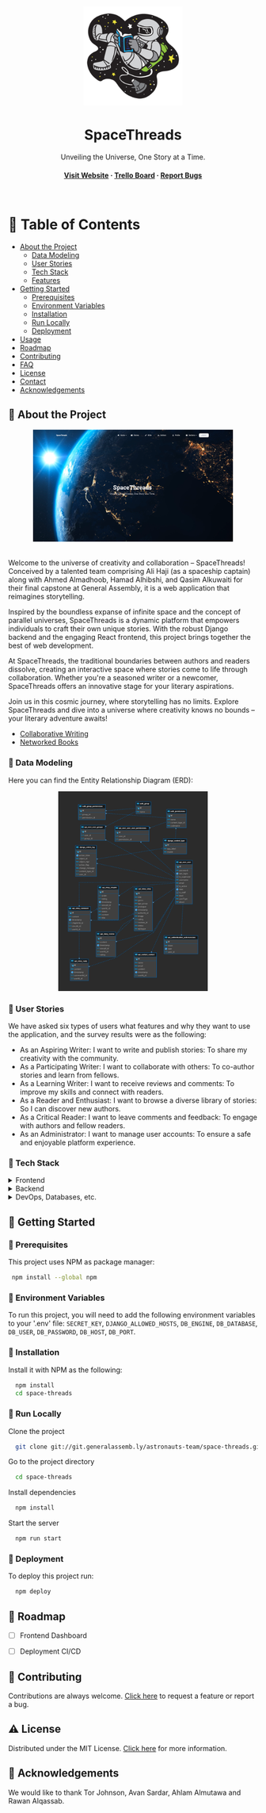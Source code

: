 <div align="center">

  <img src="assets/logo.png" alt="The official logo of SpaceThreads" width="200" height="auto" />
  <h1>SpaceThreads</h1>
  
  <p>
    Unveiling the Universe, One Story at a Time.
  </p>


<h4>
    <a href="https://st.ihaji.pro/">Visit Website</a>
  <span> · </span>
    <a href="https://trello.com/b/RFAVvXwQ/spacethreads/">Trello Board</a>
  <span> · </span>
    <a href="https://git.generalassemb.ly/astronauts-team/space-threads/issues/">Report Bugs</a>
  </h4>
</div>

<br />


<!-- Table of Contents -->
# :notebook_with_decorative_cover: Table of Contents

- [About the Project](#star2-about-the-project)
  * [Data Modeling](#star2-data-modeling)
  * [User Stories](#star2-user-stories)
  * [Tech Stack](#star2-tech-stack)
  * [Features](#star2-features)
- [Getting Started](#star2-getting-started)
  * [Prerequisites](#star2-prerequisites)
  * [Environment Variables](#star2-environment-variables)
  * [Installation](#star2-installation)
  * [Run Locally](#star2-run-locally)
  * [Deployment](#star2-deployment)
- [Usage](#star2-usage)
- [Roadmap](#star2-roadmap)
- [Contributing](#star2-contributing)
- [FAQ](#star2-faq)
- [License](#star2-license)
- [Contact](#star2-contact)
- [Acknowledgements](#star2-acknowledgements)


<!-- About the Project -->
## :star2: About the Project

<div align="center"> 
  <img src="assets/screenshot.png" alt="Screenshot of the homepage" width="80%" height="auto" />
</div>

<br />

<p>
Welcome to the universe of creativity and collaboration – SpaceThreads! Conceived by a talented team comprising Ali Haji (as a spaceship captain) along with Ahmed Almadhoob, Hamad Alhibshi, and Qasim Alkuwaiti for their final capstone at General Assembly, it is a web application that reimagines storytelling.

Inspired by the boundless expanse of infinite space and the concept of parallel universes, SpaceThreads is a dynamic platform that empowers individuals to craft their own unique stories. With the robust Django backend and the engaging React frontend, this project brings together the best of web development.

At SpaceThreads, the traditional boundaries between authors and readers dissolve, creating an interactive space where stories come to life through collaboration. Whether you're a seasoned writer or a newcomer, SpaceThreads offers an innovative stage for your literary aspirations.

Join us in this cosmic journey, where storytelling has no limits. Explore SpaceThreads and dive into a universe where creativity knows no bounds – your literary adventure awaits!
</p>

 - [Collaborative Writing](https://en.wikipedia.org/wiki/Collaborative_writing)
 - [Networked Books](https://en.wikipedia.org/wiki/Networked_book)


<!-- Data Modeling -->
### :star2: Data Modeling

<p>Here you can find the Entity Relationship Diagram (ERD):</p>

<div align="center"> 
  <img src="assets/models.png" alt="The ERD of SpaceThreads" width="60%" height="auto" />
</div>


<!-- User Stories -->
### :star2: User Stories

<p>We have asked six types of users what features and why they want to use the application, and the survey results were as the following:</p>

<ul>
  <li>As an Aspiring Writer: I want to write and publish stories: To share my creativity with the community.</li>
  <li>As a Participating Writer: I want to collaborate with others: To co-author stories and learn from fellows.</li>
  <li>As a Learning Writer: I want to receive reviews and comments: To improve my skills and connect with readers.</li>
  <li>As a Reader and Enthusiast: I want to browse a diverse library of stories: So I can discover new authors.</li>
  <li>As a Critical Reader: I want to leave comments and feedback: To engage with authors and fellow readers.</li>
  <li>As an Administrator: I want to manage user accounts: To ensure a safe and enjoyable platform experience.</li>
</ul>


<!-- TechStack -->
### :star2: Tech Stack

<details>
  <summary>Frontend</summary>
  <ul>
    <li><a href="https://developer.mozilla.org/en-US/docs/Web/">HTML, CSS, JavaScript</a></li>
    <li><a href="https://react.dev/">React Frontend Framework</a></li>
    <li><a href="https://mui.com/material-ui/">Material UI Component Library</a></li>
    <li><a href="https://emotion.sh/docs/introduction">Emotion.js Styling Library</a></li>
    <li><a href="https://github.com/gka/chroma.js/">Chroma.js Color Library</a></li>
    <li><a href="https://web.dev/vitals/">Web Vitals Metrics</a></li>
    <li><a href="https://axios-http.com/">Axios HTTP Client</a></li>
  </ul>
</details>

<details>
  <summary>Backend</summary>
  <ul>
    <li><a href="https://www.python.org/">Python Programming Language</a></li>
    <li><a href="https://www.djangoproject.com/">Django Backend Framework</a></li>
    <li><a href="https://www.django-rest-framework.org/">Django REST Framework</a></li>
    <li><a href="https://github.com/adamchainz/django-cors-headers/">Django CORS Headers</a></li>
    <li><a href="https://github.com/jpadilla/pyjwt/">Python JWT Implementation</a></li>
    <li><a href="https://cloudinary.com/">Cloudinary Image API</a></li>
    <li><a href="https://gunicorn.org/">Gunicorn WSGI HTTP Server</a></li>
  </ul>
</details>

<details>
<summary>DevOps, Databases, etc.</summary>
  <ul>
    <li><a href="https://www.github.com/">GitHub Enterprise CI/CD</a></li>
    <li><a href="https://render.com/">Render Cloud Hosting</a></li>
    <li><a href="https://www.docker.com/">Docker Containerization</a></li>
    <li><a href="https://nginx.org/en/">Nginx Web Server</a></li>
    <li><a href="https://www.postgresql.org/">PostgreSQL Database</a></li>
    <li><a href="https://neon.tech/">Neon Database PaaS</a></li>
  </ul>
</details>


<!-- Getting Started -->
## 	:star2: Getting Started


<!-- Prerequisites -->
### :star2: Prerequisites

This project uses NPM as package manager:

```bash
 npm install --global npm
```

<!-- Env Variables -->
### :star2: Environment Variables

To run this project, you will need to add the following environment variables to your '.env' file: `SECRET_KEY`, `DJANGO_ALLOWED_HOSTS`, `DB_ENGINE`, `DB_DATABASE`, `DB_USER`, `DB_PASSWORD`, `DB_HOST`, `DB_PORT`.


<!-- Installation -->
### :star2: Installation

Install it with NPM as the following:

```bash
  npm install
  cd space-threads
```


<!-- Run Locally -->
### :star2: Run Locally

Clone the project

```bash
  git clone git://git.generalassemb.ly/astronauts-team/space-threads.git
```

Go to the project directory

```bash
  cd space-threads
```

Install dependencies

```bash
  npm install
```

Start the server

```bash
  npm run start
```


<!-- Deployment -->
### :star2: Deployment

To deploy this project run:

```bash
  npm deploy
```


<!-- Roadmap -->
## :star2: Roadmap

* [ ] Frontend Dashboard
* [ ] Deployment CI/CD


<!-- Contributing -->
## :star2: Contributing

Contributions are always welcome. [Click here](https://git.generalassemb.ly/astronauts-team/space-threads/issues/) to request a feature or report a bug.


<!-- License -->
## :warning: License

Distributed under the MIT License. [Click here](LICENSE.md) for more information.


<!-- Acknowledgments -->
## :gem: Acknowledgements

We would like to thank Tor Johnson, Avan Sardar, Ahlam Almutawa and Rawan Alqassab.

